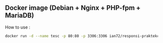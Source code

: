 Docker image (Debian + Nginx + PHP-fpm + MariaDB)
--

How to use :

```sh
docker run -d --name tesc -p 80:80 -p 3306:3306 ian72/responsi-praktekcloud-lemp
```
